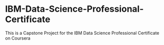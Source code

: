 # IBM-Data-Science-Professional-Certificate
This is a Capstone Project for the IBM Data Science Professional Certificate on Coursera
